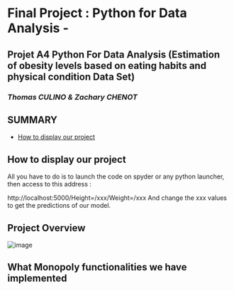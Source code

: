 # Final Project : Python for Data Analysis - 
## Projet A4 Python For Data Analysis (Estimation of obesity levels based on eating habits and physical condition Data Set) 

### _Thomas CULINO & Zachary CHENOT_

## **SUMMARY**

- [How to display our project](#display-project)

## How to display our project
All you have to do is to launch the code on spyder or any python launcher, then access to this address :



http://localhost:5000/Height=/xxx/Weight=/xxx
And change the xxx values to get the predictions of our model. 

## Project Overview

![image](https://user-images.githubusercontent.com/57563656/70870121-d4407580-1f8f-11ea-9f98-d92a7f6c6706.png)


## What Monopoly functionalities we have implemented

